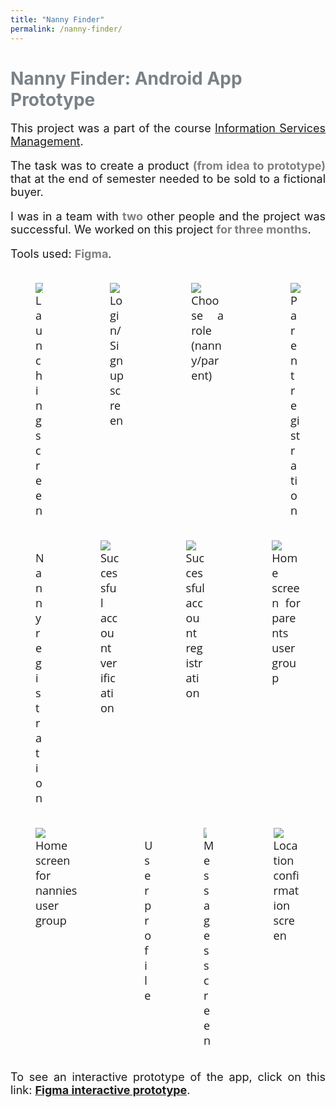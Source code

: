```yaml
---
title: "Nanny Finder"
permalink: /nanny-finder/
---
```


<html>
<head>
  <meta charset="utf-8">
  <meta name="viewport" content="width=device-width, initial-scale=1">
  <link rel="stylesheet" href="https://cdn.jsdelivr.net/npm/bulma@0.9.3/css/bulma.min.css">
  <div class="section is-vcenetered">
    <h1 class="title" style="color: #7a8288">Nanny Finder: Android App Prototype</h1>
  </div>
</head>
<body>
    <div class="section is-centered" style="text-align: justify; font-size: large">
        <p>
            This project was a part of the course <a href="https://nastava.foi.hr/course/72613">
            Information Services Management</a>.
        </p>
        <p>
            The task was to create a product <strong style="color: gray">(from idea to prototype)</strong> 
            that at the end of semester needed to be sold to a fictional buyer.
        </p>
        <p>
            I was in a team with <strong style="color: gray">two</strong> other people and the project was successful.
            We worked on this project <strong style="color: gray">for three months</strong>.
        </p>
        <p>
            Tools used: <strong style="color: gray">Figma</strong>.
        </p>
        <div class="section columns is-centered">
        <div class="column">
            <figure>
                <img src="/images/launching-screen.png">
                <figcaption class="text-center" style="font-family: 'Open Sans'">Launching screen</figcaption>
            </figure>
        </div>
        <div class="column">
            <figure>
                <img src="/images/menu.png">
                <figcaption class="text-center" style="font-family: 'Open Sans'">Login/Sign up screen</figcaption>
            </figure>
        </div>
        <div class="column">
            <figure>
                <img src="/images/options.png">
                <figcaption class="text-center" style="font-family: 'Open Sans'">Choose a role (nanny/parent)</figcaption>
            </figure>
        </div>
        <div class="column">
            <figure>
                <img src="/images/registration-parent.png">
                <figcaption class="text-center" style="font-family: 'Open Sans'">Parent registration</figcaption>
            </figure>
        </div>
        </div>
        <div class="section columns is-centered">
        <div class="column">
            <figure>
                <img src="/images/registration-nanny.png">
                <figcaption class="text-center" style="font-family: 'Open Sans'">Nanny registration</figcaption>
            </figure>
        </div>
        <div class="column">
            <figure>
                <img src="/images/successful-verification.png">
                <figcaption class="text-center" style="font-family: 'Open Sans'">Successful account verification</figcaption>
            </figure>
        </div>
        <div class="column">
            <figure>
                <img src="/images/successful-registration.png">
                <figcaption class="text-center" style="font-family: 'Open Sans'">Successful account registration</figcaption>
            </figure>
        </div>
        <div class="column">
            <figure>
                <img src="/images/home-screen-parent.png">
                <figcaption class="text-center" style="font-family: 'Open Sans'">Home screen for parents user group</figcaption>
            </figure>
        </div>
        </div>
        <div class="section columns is-centered">
        <div class="column">
            <figure>
                <img src="/images/home-screen-nanny.png">
                <figcaption class="text-center" style="font-family: 'Open Sans'">Home screen for nannies user group</figcaption>
            </figure>
        </div>
        <div class="column">
            <figure>
                <img src="/images/profile.png">
                <figcaption class="text-center" style="font-family: 'Open Sans'">User profile</figcaption>
            </figure>
        </div>
        <div class="column">
            <figure>
                <img src="/images/messages.png">
                <figcaption class="text-center" style="font-family: 'Open Sans'">Messages screen</figcaption>
            </figure>
        </div>
        <div class="column">
            <figure>
                <img src="/images/location-confirmation.png">
                <figcaption class="text-center" style="font-family: 'Open Sans'">Location confirmation screen</figcaption>
            </figure>
        </div>
        </div>
        <p class="section is-centered" style="font-size: large">
            To see an interactive prototype of the app, click on this link:
        <a href="https://www.figma.com/proto/xaj5JG6MIYrxexDyV3Llq4/Dizajn?node-id=116%3A532&scaling=scale-down" 
            target="_blank"><strong>Figma interactive prototype</strong></a>.
        </p>
    </div>
    
</body>
</html>